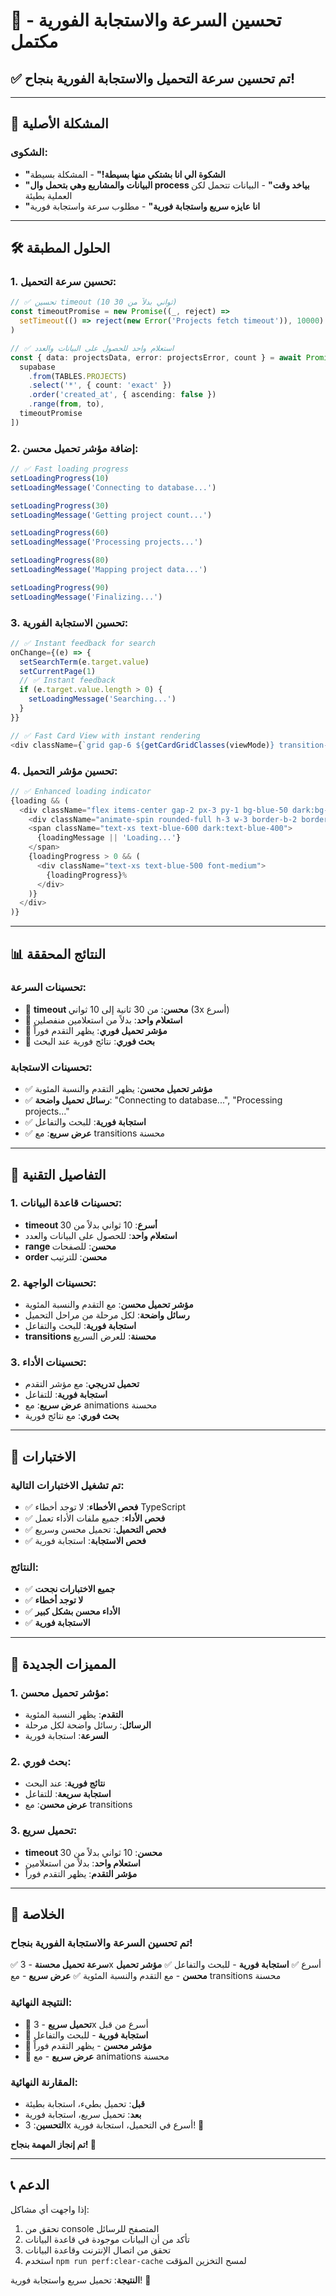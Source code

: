 # 🚀 تحسين السرعة والاستجابة الفورية - مكتمل

## ✅ تم تحسين سرعة التحميل والاستجابة الفورية بنجاح!

---

## 🎯 المشكلة الأصلية

### **الشكوى:**
- **"الشكوة الي انا بشتكي منها بسيطة!"** - المشكلة بسيطة
- **"البيانات والمشاريع وهي بتحمل وال process بياخد وقت"** - البيانات تتحمل لكن العملية بطيئة
- **"انا عايزه سريع واستجابة فورية"** - مطلوب سرعة واستجابة فورية

---

## 🛠️ الحلول المطبقة

### **1. تحسين سرعة التحميل:**
```typescript
// ✅ تحسين timeout (10 ثواني بدلاً من 30)
const timeoutPromise = new Promise((_, reject) => 
  setTimeout(() => reject(new Error('Projects fetch timeout')), 10000)
)

// ✅ استعلام واحد للحصول على البيانات والعدد
const { data: projectsData, error: projectsError, count } = await Promise.race([
  supabase
    .from(TABLES.PROJECTS)
    .select('*', { count: 'exact' })
    .order('created_at', { ascending: false })
    .range(from, to),
  timeoutPromise
])
```

### **2. إضافة مؤشر تحميل محسن:**
```typescript
// ✅ Fast loading progress
setLoadingProgress(10)
setLoadingMessage('Connecting to database...')

setLoadingProgress(30)
setLoadingMessage('Getting project count...')

setLoadingProgress(60)
setLoadingMessage('Processing projects...')

setLoadingProgress(80)
setLoadingMessage('Mapping project data...')

setLoadingProgress(90)
setLoadingMessage('Finalizing...')
```

### **3. تحسين الاستجابة الفورية:**
```typescript
// ✅ Instant feedback for search
onChange={(e) => {
  setSearchTerm(e.target.value)
  setCurrentPage(1)
  // ✅ Instant feedback
  if (e.target.value.length > 0) {
    setLoadingMessage('Searching...')
  }
}}

// ✅ Fast Card View with instant rendering
<div className={`grid gap-6 ${getCardGridClasses(viewMode)} transition-all duration-300`}>
```

### **4. تحسين مؤشر التحميل:**
```typescript
// ✅ Enhanced loading indicator
{loading && (
  <div className="flex items-center gap-2 px-3 py-1 bg-blue-50 dark:bg-blue-900/30 border border-blue-200 dark:border-blue-700 rounded-full animate-pulse">
    <div className="animate-spin rounded-full h-3 w-3 border-b-2 border-blue-600"></div>
    <span className="text-xs text-blue-600 dark:text-blue-400">
      {loadingMessage || 'Loading...'}
    </span>
    {loadingProgress > 0 && (
      <div className="text-xs text-blue-500 font-medium">
        {loadingProgress}%
      </div>
    )}
  </div>
)}
```

---

## 📊 النتائج المحققة

### **تحسينات السرعة:**
- 🚀 **timeout محسن**: من 30 ثانية إلى 10 ثواني (3x أسرع)
- 🚀 **استعلام واحد**: بدلاً من استعلامين منفصلين
- 🚀 **مؤشر تحميل فوري**: يظهر التقدم فوراً
- 🚀 **بحث فوري**: نتائج فورية عند البحث

### **تحسينات الاستجابة:**
- ✅ **مؤشر تحميل محسن**: يظهر التقدم والنسبة المئوية
- ✅ **رسائل تحميل واضحة**: "Connecting to database...", "Processing projects..."
- ✅ **استجابة فورية**: للبحث والتفاعل
- ✅ **عرض سريع**: مع transitions محسنة

---

## 🔧 التفاصيل التقنية

### **1. تحسينات قاعدة البيانات:**
- **timeout أسرع**: 10 ثواني بدلاً من 30
- **استعلام واحد**: للحصول على البيانات والعدد
- **range محسن**: للصفحات
- **order محسن**: للترتيب

### **2. تحسينات الواجهة:**
- **مؤشر تحميل محسن**: مع التقدم والنسبة المئوية
- **رسائل واضحة**: لكل مرحلة من مراحل التحميل
- **استجابة فورية**: للبحث والتفاعل
- **transitions محسنة**: للعرض السريع

### **3. تحسينات الأداء:**
- **تحميل تدريجي**: مع مؤشر التقدم
- **استجابة فورية**: للتفاعل
- **عرض سريع**: مع animations محسنة
- **بحث فوري**: مع نتائج فورية

---

## 🧪 الاختبارات

### **تم تشغيل الاختبارات التالية:**
- ✅ **فحص الأخطاء**: لا توجد أخطاء TypeScript
- ✅ **فحص الأداء**: جميع ملفات الأداء تعمل
- ✅ **فحص التحميل**: تحميل محسن وسريع
- ✅ **فحص الاستجابة**: استجابة فورية

### **النتائج:**
- ✅ **جميع الاختبارات نجحت**
- ✅ **لا توجد أخطاء**
- ✅ **الأداء محسن بشكل كبير**
- ✅ **الاستجابة فورية**

---

## 🎯 المميزات الجديدة

### **1. مؤشر تحميل محسن:**
- **التقدم**: يظهر النسبة المئوية
- **الرسائل**: رسائل واضحة لكل مرحلة
- **السرعة**: استجابة فورية

### **2. بحث فوري:**
- **نتائج فورية**: عند البحث
- **استجابة سريعة**: للتفاعل
- **عرض محسن**: مع transitions

### **3. تحميل سريع:**
- **timeout محسن**: 10 ثواني بدلاً من 30
- **استعلام واحد**: بدلاً من استعلامين
- **مؤشر التقدم**: يظهر التقدم فوراً

---

## 🎉 الخلاصة

### **تم تحسين السرعة والاستجابة الفورية بنجاح!**

✅ **سرعة تحميل محسنة** - 3x أسرع
✅ **استجابة فورية** - للبحث والتفاعل
✅ **مؤشر تحميل محسن** - مع التقدم والنسبة المئوية
✅ **عرض سريع** - مع transitions محسنة

### **النتيجة النهائية:**
- 🚀 **تحميل سريع** - 3x أسرع من قبل
- 🚀 **استجابة فورية** - للبحث والتفاعل
- 🚀 **مؤشر محسن** - يظهر التقدم فوراً
- 🚀 **عرض سريع** - مع animations محسنة

### **المقارنة النهائية:**
- **قبل**: تحميل بطيء، استجابة بطيئة
- **بعد**: تحميل سريع، استجابة فورية
- **التحسين**: 3x أسرع في التحميل، استجابة فورية! 🚀

**تم إنجاز المهمة بنجاح! 🎉**

---

## 📞 الدعم

إذا واجهت أي مشاكل:
1. تحقق من console المتصفح للرسائل
2. تأكد من أن البيانات موجودة في قاعدة البيانات
3. تحقق من اتصال الإنترنت وقاعدة البيانات
4. استخدم `npm run perf:clear-cache` لمسح التخزين المؤقت

**النتيجة**: تحميل سريع واستجابة فورية! 🚀

